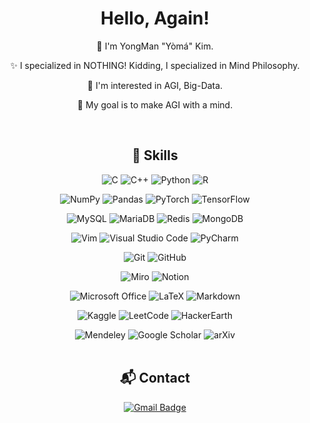 <!--
![header](https://capsule-render.vercel.app/api?type=waving&color=0:B993D6,100:8CA6DB&height=177&section=header&text=I'm%20Yoma&fontSize=70&fontAlign=74&fontAlignY=35&desc=Hello%20World!&descAlign=27&descSize=65&descAlignY=35)<br>
-->
<!-- [![Hits](https://hits.seeyoufarm.com/api/count/incr/badge.svg?url=https%3A%2F%2Fgithub.com%2Fcodeyoma&count_bg=%2379C83D&title_bg=%23555555&icon=&icon_color=%23E7E7E7&title=hits&edge_flat=false)](https://https://github.com/codeyoma)-->

<div align="center">
  
  
  
  
  
# Hello, Again!

:wave: I'm YongMan "Yòmá" Kim.

:sparkles: I specialized in NOTHING! Kidding, I specialized in Mind Philosophy.

📖 I'm interested in AGI, Big-Data.

🏁 My goal is to make AGI with a mind.

<br/>



## :toolbox: Skills
  
![C](https://img.shields.io/badge/c-A8B9CC?style=for-the-badge&logo=c&logoColor=white)
![C++](https://img.shields.io/badge/c++-00599C?style=for-the-badge&logo=c%2B%2B&logoColor=white)
![Python](https://img.shields.io/badge/python-3776AB?style=for-the-badge&logo=python&logoColor=white)
![R](https://img.shields.io/badge/r-276DC3?style=for-the-badge&logo=r&logoColor=white)


![NumPy](https://img.shields.io/badge/numpy-013243?style=for-the-badge&logo=numpy&logoColor=white)
![Pandas](https://img.shields.io/badge/pandas-150458?style=for-the-badge&logo=pandas&logoColor=white)
![PyTorch](https://img.shields.io/badge/pytorch-EE4C2C?style=for-the-badge&logo=pytorch&logoColor=white)
![TensorFlow](https://img.shields.io/badge/tensorflow-FF6F00?style=for-the-badge&logo=tensorflow&logoColor=white)
<br/>

![MySQL](https://img.shields.io/badge/mysql-4479A1?style=for-the-badge&logo=mysql&logoColor=white)
![MariaDB](https://img.shields.io/badge/mariadb-003545?style=for-the-badge&logo=mariadb&logoColor=white)
![Redis](https://img.shields.io/badge/redis-DC382D?style=for-the-badge&logo=redis&logoColor=white)
![MongoDB](https://img.shields.io/badge/mongodb-47A248?style=for-the-badge&logo=mongodb&logoColor=white)
<br/>

![Vim](https://img.shields.io/badge/vim-019733?style=for-the-badge&logo=vim&logoColor=white)
![Visual Studio Code](https://img.shields.io/badge/visual_studio_code-007ACC?style=for-the-badge&logo=visual-studio-code&logoColor=white)
![PyCharm](https://img.shields.io/badge/pycharm-000000?style=for-the-badge&logo=pycharm&logoColor=white)
<br/>

![Git](https://img.shields.io/badge/git-F05032?style=for-the-badge&logo=git&logoColor=white)
![GitHub](https://img.shields.io/badge/github-181717?style=for-the-badge&logo=github&logoColor=white)
<br/>

![Miro](https://img.shields.io/badge/miro-050038.svg?style=for-the-badge&logo=miro&logoColor=white)
![Notion](https://img.shields.io/badge/notion-000000.svg?style=for-the-badge&logo=notion&logoColor=white)
<br/>

![Microsoft Office](https://img.shields.io/badge/microsoft_office-D83B01?style=for-the-badge&logo=microsoft-office&logoColor=white)
![LaTeX](https://img.shields.io/badge/latex-008080?style=for-the-badge&logo=latex&logoColor=white)
![Markdown](https://img.shields.io/badge/markdown-000000?style=for-the-badge&logo=markdown&logoColor=white)
<br/>

![Kaggle](https://img.shields.io/badge/kaggle-20BEFF?style=for-the-badge&logo=kaggle&logoColor=white)
![LeetCode](https://img.shields.io/badge/leetcode-FFA116?style=for-the-badge&logo=leetcode&logoColor=white)
![HackerEarth](https://img.shields.io/badge/hackerearth-2C3454?style=for-the-badge&logo=hackerearth&logoColor=white)
<br/>

![Mendeley](https://img.shields.io/badge/mendeley-9D1620?style=for-the-badge&logo=mendeley&logoColor=white)
![Google Scholar](https://img.shields.io/badge/google_scholar-4285F4?style=for-the-badge&logo=google-scholar&logoColor=white)
![arXiv](https://img.shields.io/badge/arxiv-B31B1B?style=for-the-badge&logo=arxiv&logoColor=white)
<br/>
<br/>
  
  
  
  
## :mailbox_with_mail: Contact
[![Gmail Badge](https://img.shields.io/badge/Gmail-codeyoma@gmail.com-green?style=round-square&logo=Gmail&logoColor=white&link=mailto:codeyoma@gmail.com)](mailto:codeyoma@gmail.com)



  
  
  
  
  
  
  
  
  
  
<!--
![](https://img.shields.io/badge/-?style=for-the-badge&logo=&logoColor=white)

[![yongmkim's 42 stats](https://badge42.vercel.app/api/v2/cl38txogk004909l100cr3o0d/stats?cursusId=21&coalitionId=86)](https://github.com/JaeSeoKim/badge42)
-->

<!--

![LeetCode](https://img.shields.io/badge/LeetCode-000000?style=for-the-badge&logo=LeetCode&logoColor=#d16c06)
![Kaggle](https://img.shields.io/badge/Kaggle-035a7d?style=for-the-badge&logo=kaggle&logoColor=white)
![Codeforces](https://img.shields.io/badge/Codeforces-445f9d?style=for-the-badge&logo=Codeforces&logoColor=white)
![BuyMeACoffee](https://img.shields.io/badge/Buy%20Me%20a%20Coffee-ffdd00?style=for-the-badge&logo=buy-me-a-coffee&logoColor=black)

**codeyoma/codeyoma** is a ✨ _special_ ✨ repository because its `README.md` (this file) appears on your GitHub profile.

Here are some ideas to get you started:

- 🔭 I’m currently working on ...
- 🌱 I’m currently learning ...
- 👯 I’m looking to collaborate on ...
- 🤔 I’m looking for help with ...
- 💬 Ask me about ...
- 📫 How to reach me: ...
- 😄 Pronouns: ...
- ⚡ Fun fact: ...

```diff
- This is a red colored line
+ This is a green colored line
@@ This is a purple colored line @@
```

-->

  </div>
